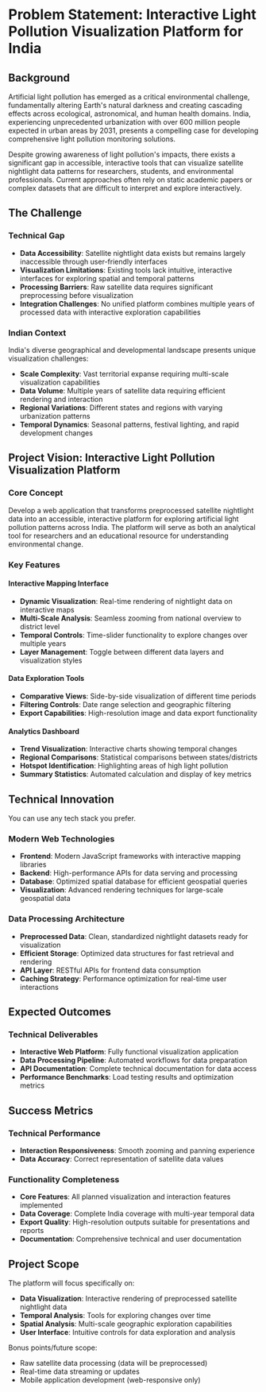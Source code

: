 # Problem Statement: Interactive Light Pollution Visualization Platform for India

## Background

Artificial light pollution has emerged as a critical environmental challenge, fundamentally altering Earth's natural darkness and creating cascading effects across ecological, astronomical, and human health domains. India, experiencing unprecedented urbanization with over 600 million people expected in urban areas by 2031, presents a compelling case for developing comprehensive light pollution monitoring solutions.

Despite growing awareness of light pollution's impacts, there exists a significant gap in accessible, interactive tools that can visualize satellite nightlight data patterns for researchers, students, and environmental professionals. Current approaches often rely on static academic papers or complex datasets that are difficult to interpret and explore interactively.

## The Challenge

### Technical Gap
- **Data Accessibility**: Satellite nightlight data exists but remains largely inaccessible through user-friendly interfaces
- **Visualization Limitations**: Existing tools lack intuitive, interactive interfaces for exploring spatial and temporal patterns
- **Processing Barriers**: Raw satellite data requires significant preprocessing before visualization
- **Integration Challenges**: No unified platform combines multiple years of processed data with interactive exploration capabilities

### Indian Context
India's diverse geographical and developmental landscape presents unique visualization challenges:
- **Scale Complexity**: Vast territorial expanse requiring multi-scale visualization capabilities
- **Data Volume**: Multiple years of satellite data requiring efficient rendering and interaction
- **Regional Variations**: Different states and regions with varying urbanization patterns
- **Temporal Dynamics**: Seasonal patterns, festival lighting, and rapid development changes

## Project Vision: Interactive Light Pollution Visualization Platform

### Core Concept
Develop a web application that transforms preprocessed satellite nightlight data into an accessible, interactive platform for exploring artificial light pollution patterns across India. The platform will serve as both an analytical tool for researchers and an educational resource for understanding environmental change.

### Key Features

#### **Interactive Mapping Interface**
- **Dynamic Visualization**: Real-time rendering of nightlight data on interactive maps
- **Multi-Scale Analysis**: Seamless zooming from national overview to district level
- **Temporal Controls**: Time-slider functionality to explore changes over multiple years
- **Layer Management**: Toggle between different data layers and visualization styles

#### **Data Exploration Tools**
- **Comparative Views**: Side-by-side visualization of different time periods
- **Filtering Controls**: Date range selection and geographic filtering
- **Export Capabilities**: High-resolution image and data export functionality

#### **Analytics Dashboard**
- **Trend Visualization**: Interactive charts showing temporal changes
- **Regional Comparisons**: Statistical comparisons between states/districts
- **Hotspot Identification**: Highlighting areas of high light pollution
- **Summary Statistics**: Automated calculation and display of key metrics

## Technical Innovation
You can use any tech stack you prefer.

### Modern Web Technologies
- **Frontend**: Modern JavaScript frameworks with interactive mapping libraries
- **Backend**: High-performance APIs for data serving and processing
- **Database**: Optimized spatial database for efficient geospatial queries
- **Visualization**: Advanced rendering techniques for large-scale geospatial data

### Data Processing Architecture
- **Preprocessed Data**: Clean, standardized nightlight datasets ready for visualization
- **Efficient Storage**: Optimized data structures for fast retrieval and rendering
- **API Layer**: RESTful APIs for frontend data consumption
- **Caching Strategy**: Performance optimization for real-time user interactions

## Expected Outcomes

### Technical Deliverables
- **Interactive Web Platform**: Fully functional visualization application
- **Data Processing Pipeline**: Automated workflows for data preparation
- **API Documentation**: Complete technical documentation for data access
- **Performance Benchmarks**: Load testing results and optimization metrics

## Success Metrics

### Technical Performance
- **Interaction Responsiveness**: Smooth zooming and panning experience
- **Data Accuracy**: Correct representation of satellite data values

### Functionality Completeness
- **Core Features**: All planned visualization and interaction features implemented
- **Data Coverage**: Complete India coverage with multi-year temporal data
- **Export Quality**: High-resolution outputs suitable for presentations and reports
- **Documentation**: Comprehensive technical and user documentation

## Project Scope

The platform will focus specifically on:
- **Data Visualization**: Interactive rendering of preprocessed satellite nightlight data
- **Temporal Analysis**: Tools for exploring changes over time
- **Spatial Analysis**: Multi-scale geographic exploration capabilities
- **User Interface**: Intuitive controls for data exploration and analysis

Bonus points/future scope:
- Raw satellite data processing (data will be preprocessed)
- Real-time data streaming or updates
- Mobile application development (web-responsive only)
